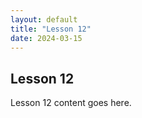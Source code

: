 ```yaml
---
layout: default
title: "Lesson 12"
date: 2024-03-15
---
```


## Lesson 12

Lesson 12 content goes here.
